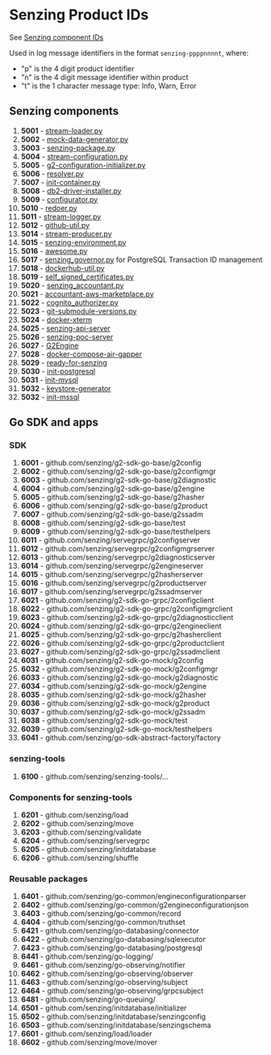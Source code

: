 # Senzing Product IDs

See
[Senzing component IDs](senzing-component-ids.md)

Used in log message identifiers in the format `senzing-ppppnnnnt`, where:

- "p" is the 4 digit product identifier
- "n" is the 4 digit message identifier within product
- "t" is the 1 character message type: Info, Warn, Error

## Senzing components

1. **5001** - [stream-loader.py](https://github.com/Senzing/stream-loader/blob/main/stream-loader.py)
1. **5002** - [mock-data-generator.py](https://github.com/Senzing/mock-data-generator/blob/main/mock-data-generator.py)
1. **5003** - [senzing-package.py](https://github.com/Senzing/senzing-package/blob/main/senzing-package.py)
1. **5004** - [stream-configuration.py](https://github.com/Senzing/stream-configuration/blob/main/stream-configuration.py)
1. **5005** - [g2-configuration-initializer.py](https://github.com/Senzing/g2-configuration-initializer/blob/main/g2-configuration-initializer.py)
1. **5006** - [resolver.py](https://github.com/Senzing/resolver/blob/main/resolver.py)
1. **5007** - [init-container.py](https://github.com/Senzing/docker-init-container/blob/main/init-container.py)
1. **5008** - [db2-driver-installer.py](https://github.com/Senzing/docker-db2-driver-installer/blob/main/db2-driver-installer.py)
1. **5009** - [configurator.py](https://github.com/Senzing/configurator/blob/main/configurator.py)
1. **5010** - [redoer.py](https://github.com/Senzing/redoer/blob/main/redoer.py)
1. **5011** - [stream-logger.py](https://github.com/Senzing/stream-logger/blob/main/stream-logger.py)
1. **5012** - [github-util.py](https://github.com/Senzing/github-util/blob/main/github-util.py)
1. **5014** - [stream-producer.py](https://github.com/Senzing/stream-producer/blob/main/stream-producer.py)
1. **5015** - [senzing-environment.py](https://github.com/Senzing/stream-producer/blob/main/senzing-environment.py)
1. **5016** - [awesome.py](https://github.com/Senzing/awesome/blob/main/awesome.py)
1. **5017** - [senzing_governor.py](https://github.com/Senzing/governor-postgresql-transaction-id/blob/main/senzing_governor.py) for PostgreSQL Transaction ID management
1. **5018** - [dockerhub-util.py](https://github.com/Senzing/dockerhub-util/blob/main/dockerhub-util.py)
1. **5019** - [self_signed_certificates.py](https://github.com/Senzing/aws-lambda-self-signed-certificates/blob/main/self_signed_certificates.py)
1. **5020** - [senzing_accountant.py](https://github.com/Senzing/accountant-aws-marketplace)
1. **5021** - [accountant-aws-marketplace.py](https://github.com/Senzing/accountant-aws-marketplace)
1. **5022** - [cognito_authorizer.py](https://github.com/Senzing/aws-lambda-cognito-authorizer/blob/main/cognito_authorizer.py)
1. **5023** - [git-submodule-versions.py](https://github.com/Senzing/g2-python/blob/main/bin/github-submodule-versions.py)
1. **5024** - [docker-xterm](https://github.com/Senzing/docker-xterm)
1. **5025** - [senzing-api-server](https://github.com/Senzing/senzing-api-server)
1. **5026** - [senzing-poc-server](https://github.com/Senzing/senzing-poc-server)
1. **5027** - [G2Engine](https://github.com/Senzing/g2engine)
1. **5028** - [docker-compose-air-gapper](https://github.com/Senzing/docker-compose-air-gapper)
1. **5029** - [ready-for-senzing](https://github.com/Senzing/ready-for-senzing)
1. **5030** - [init-postgresql](https://github.com/Senzing/init-postgresql)
1. **5031** - [init-mysql](https://github.com/Senzing/init-mysql)
1. **5032** - [keystore-generator](https://github.com/Senzing/keystore-generator)
1. **5032** - [init-mssql](https://github.com/Senzing/init-mssql)

## Go SDK and apps

### SDK

1. **6001** - github.com/senzing/g2-sdk-go-base/g2config
1. **6002** - github.com/senzing/g2-sdk-go-base/g2configmgr
1. **6003** - github.com/senzing/g2-sdk-go-base/g2diagnostic
1. **6004** - github.com/senzing/g2-sdk-go-base/g2engine
1. **6005** - github.com/senzing/g2-sdk-go-base/g2hasher
1. **6006** - github.com/senzing/g2-sdk-go-base/g2product
1. **6007** - github.com/senzing/g2-sdk-go-base/g2ssadm
1. **6008** - github.com/senzing/g2-sdk-go-base/test
1. **6009** - github.com/senzing/g2-sdk-go-base/testhelpers
1. **6011** - github.com/senzing/servegrpc/g2configserver
1. **6012** - github.com/senzing/servegrpc/g2configmgrserver
1. **6013** - github.com/senzing/servegrpc/g2diagnosticserver
1. **6014** - github.com/senzing/servegrpc/g2engineserver
1. **6015** - github.com/senzing/servegrpc/g2hasherserver
1. **6016** - github.com/senzing/servegrpc/g2productserver
1. **6017** - github.com/senzing/servegrpc/g2ssadmserver
1. **6021** - github.com/senzing/g2-sdk-go-grpc/2configclient
1. **6022** - github.com/senzing/g2-sdk-go-grpc/g2configmgrclient
1. **6023** - github.com/senzing/g2-sdk-go-grpc/g2diagnosticclient
1. **6024** - github.com/senzing/g2-sdk-go-grpc/g2engineclient
1. **6025** - github.com/senzing/g2-sdk-go-grpc/g2hasherclient
1. **6026** - github.com/senzing/g2-sdk-go-grpc/g2productclient
1. **6027** - github.com/senzing/g2-sdk-go-grpc/g2ssadmclient
1. **6031** - github.com/senzing/g2-sdk-go-mock/g2config
1. **6032** - github.com/senzing/g2-sdk-go-mock/g2configmgr
1. **6033** - github.com/senzing/g2-sdk-go-mock/g2diagnostic
1. **6034** - github.com/senzing/g2-sdk-go-mock/g2engine
1. **6035** - github.com/senzing/g2-sdk-go-mock/g2hasher
1. **6036** - github.com/senzing/g2-sdk-go-mock/g2product
1. **6037** - github.com/senzing/g2-sdk-go-mock/g2ssadm
1. **6038** - github.com/senzing/g2-sdk-go-mock/test
1. **6039** - github.com/senzing/g2-sdk-go-mock/testhelpers
1. **6041** - github.com/senzing/go-sdk-abstract-factory/factory

### senzing-tools

1. **6100** - github.com/senzing/senzing-tools/...

### Components for senzing-tools

1. **6201** - github.com/senzing/load
1. **6202** - github.com/senzing/move
1. **6203** - github.com/senzing/validate
1. **6204** - github.com/senzing/servegrpc
1. **6205** - github.com/senzing/initdatabase
1. **6206** - github.com/senzing/shuffle

### Reusable packages

1. **6401** - github.com/senzing/go-common/engineconfigurationparser
1. **6402** - github.com/senzing/go-common/g2engineconfigurationjson
1. **6403** - github.com/senzing/go-common/record
1. **6404** - github.com/senzing/go-common/truthset
1. **6421** - github.com/senzing/go-databasing/connector
1. **6422** - github.com/senzing/go-databasing/sqlexecutor
1. **6423** - github.com/senzing/go-databasing/postgresql
1. **6441** - github.com/senzing/go-logging/
1. **6461** - github.com/senzing/go-observing/notifier
1. **6462** - github.com/senzing/go-observing/observer
1. **6463** - github.com/senzing/go-observing/subject
1. **6464** - github.com/senzing/go-observing/grpcsubject
1. **6481** - github.com/senzing/go-queuing/
1. **6501** - github.com/senzing/initdatabase/initializer
1. **6502** - github.com/senzing/initdatabase/senzingconfig
1. **6503** - github.com/senzing/initdatabase/senzingschema
1. **6601** - github.com/senzing/load/loader
1. **6602** - github.com/senzing/move/mover
